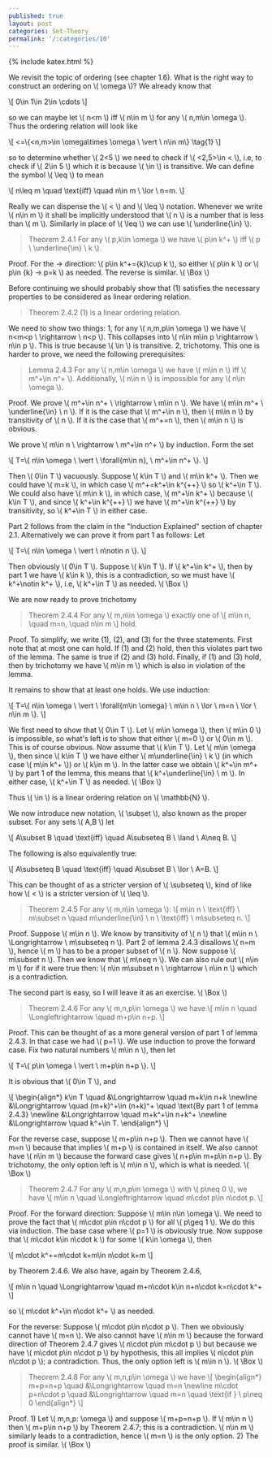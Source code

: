 ```yaml
---
published: true
layout: post
categories: Set-Theory
permalink: '/:categories/10'
---
```

{% include katex.html %}

We revisit the topic of ordering (see chapter 1.6). What is the right way to construct an ordering on \\( \omega \\)? We already know that

\\[ 0\in 1\in 2\in \cdots \\]

so we can maybe let \\( n<m \\) iff \\( n\in m \\) for any \\( n,m\in \omega \\). Thus the ordering relation will look like

\\[ <=\\{<n,m>\in \omega\times \omega \ \vert \ n\in m\\} \tag{1} \\]

so to determine whether \\( 2<5 \\) we need to check if \\( <2,5>\in < \\), i.e, to check if \\( 2\in 5 \\) which it is because \\( \in \\) is transitive. We can define the symbol \\( \leq \\) to mean

\\[ n\leq m \quad \text{iff} \quad n\in m \ \lor \ n=m. \\]

Really we can dispense the \\( < \\) and \\( \leq \\) notation. Whenever we write \\( n\in m \\) it shall be implicitly understood that \\( n \\) is a number that is less than \\( m \\). Similarly in place of \\( \leq \\) we can use \\( \underline{\in} \\).

> Theorem 2.4.1 For any \\( p,k\in \omega \\) we have \\( p\in k^+ \\) iff \\( p \ \underline{\in} \ k \\).

Proof. For the -> direction: \\( p\in k^+=\{k\}\cup k \\), so either \\( p\in k \\) or \\( p\in \{k\} -> p=k \\) as needed. The reverse is similar. \\( \Box \\)

Before continuing we should probably show that (1) satisfies the necessary properties to be considered as linear ordering relation.

> Theorem 2.4.2 (1) is a linear ordering relation.

We need to show two things: 1, for any \\( n,m,p\in \omega \\) we have \\( n<m<p \ \rightarrow \ n<p \\). This collapses into \\( n\in m\in p \rightarrow \ n\in p \\). This is true because \\( \in \\) is transitive. 2, trichotomy. This one is harder to prove, we need the following prerequisites:

> Lemma 2.4.3 For any \\( n,m\in \omega \\) we have \\( m\in n \\) iff \\( m^+\in n^+ \\). Additionally, \\( n\in n \\) is impossible for any \\( n\in \omega \\).

Proof. We prove \\( m^+\in n^+ \ \rightarrow \ m\in n \\). We have \\( m\in m^+ \ \underline{\in} \ n \\). If it is the case that \\( m^+\in n \\), then \\( m\in n \\) by transitivity of \\( n \\). If it is the case that \\( m^+=n \\), then \\( m\in n \\) is obvious.

We prove \\( m\in n \ \rightarrow \ m^+\in n^+ \\) by induction. Form the set

\\[ T=\\{ n\in \omega \ \vert \ \forall{m\in n}, \  m^+\in n^+ \\}. \\]

Then \\( 0\in T \\) vacuously. Suppose \\( k\in T \\) and \\( m\in k^+ \\). Then we could have \\( m=k \\), in which case \\( m^+=k^+\in k^{++} \\) so \\( k^+\in T \\). We could also have \\( m\in k \\), in which case, \\( m^+\in k^+ \\) because \\( k\in T \\), and since \\( k^+\in k^{++} \\) we have \\( m^+\in k^{++} \\) by transitivity, so \\( k^+\in T \\) in either case.

Part 2 follows from the claim in the "Induction Explained" section of chapter 2.1. Alternatively we can prove it from part 1 as follows: Let

\\[ T=\\{ n\in \omega \ \vert \ n\notin n \\}. \\]

Then obviously \\( 0\in T \\). Suppose \\( k\in T \\). If \\( k^+\in k^+ \\), then by part 1 we have \\( k\in k \\), this is a contradiction, so we must have \\( k^+\notin k^+ \\), i.e, \\( k^+\in T \\) as needed. \\( \Box \\)

We are now ready to prove trichotomy

> Theorem 2.4.4 For any \\( m,n\in \omega \\) exactly one of
\\[ m\in n, \quad m=n, \quad n\in m \\]
hold.

Proof. To simplify, we write (1), (2), and (3) for the three statements. First note that at most one can hold. If (1) and (2) hold, then this violates part two of the lemma. The same is true if (2) and (3) hold. Finally, if (1) and (3) hold, then by trichotomy we have \\( m\in m \\) which is also in violation of the lemma.

It remains to show that at least one holds. We use induction:

\\[ T=\\{ n\in \omega \ \vert \ \forall{m\in \omega} \ m\in n \ \lor \ m=n \ \lor \ n\in m \\}. \\]

We first need to show that \\( 0\in T \\). Let \\( m\in \omega \\), then \\( m\in 0 \\) is impossible, so what's left is to show that either \\( m=0 \\) or \\( 0\in m \\). This is of course obvious. Now assume that \\( k\in T \\). Let \\( m\in \omega \\), then since \\( k\in T \\) we have either \\( m\underline{\in} \ k \\) (in which case \\( m\in k^+ \\)) or \\( k\in m \\). In the latter case we obtain \\( k^+\in m^+ \\) by part 1 of the lemma, this means that \\( k^+\underline{\in} \ m \\). In either case, \\( k^+\in T \\) as needed. \\( \Box \\)

Thus \\( \in \\) is a linear ordering relation on \\( \mathbb{N} \\).

We now introduce new notation, \\( \subset \\), also known as the proper subset. For any sets \\( A,B \\) let

\\[ A\subset B \quad \text{iff} \quad A\subseteq B \ \land \ A\neq B. \\]

The following is also equivalently true:

\\[ A\subseteq B \quad \text{iff} \quad A\subset B \ \lor \ A=B. \\]

This can be thought of as a stricter version of \\( \subseteq \\), kind of like how \\( < \\) is a stricter version of \\( \leq \\). 

> Theorem 2.4.5 For any \\( m,n\in \omega \\):
\\[ m\in n \ \text{iff} \ m\subset n \quad m\underline{\in} \ n \ \text{iff} \ m\subseteq n. \\]

Proof. Suppose \\( m\in n \\). We know by transitivity of \\( n \\) that \\( m\in n \ \Longrightarrow \ m\subseteq n \\). Part 2 of lemma 2.4.3 disallows \\( n=m \\), hence \\( m \\) has to be a proper subset of \\( n \\). Now suppose \\( m\subset n \\). Then we know that \\( m\neq n \\). We can also rule out \\( n\in m \\) for if it were true then: \\( n\in m\subset n \ \rightarrow \ n\in n \\) which is a contradiction.

The second part is easy, so I will leave it as an exercise. \\( \Box \\)

> Theorem 2.4.6 For any \\( m,n,p\in \omega \\) we have
\\[ m\in n \quad \Longleftrightarrow \quad m+p\in n+p. \\]

Proof. This can be thought of as a more general version of part 1 of lemma 2.4.3. In that case we had \\( p=1 \\). We use induction to prove the forward case. Fix two natural numbers \\( m\in n \\), then let

\\[ T=\\{ p\in \omega \ \vert \ m+p\in n+p \\}. \\]

It is obvious that \\( 0\in T \\), and

\\[ \begin{align\*} k\in T \quad &\Longrightarrow \quad m+k\in n+k \newline &\Longrightarrow \quad (m+k)^+\in (n+k)^+ \quad \text{By part 1 of lemma 2.4.3} \newline &\Longrightarrow \quad m+k^+\in n+k^+ \newline &\Longrightarrow \quad k^+\in T. \end{align\*} \\]

For the reverse case, suppose \\( m+p\in n+p \\). Then we cannot have \\( m=n \\) because that implies \\( m+p \\) is contained in itself. We also cannot have \\( n\in m \\) because the forward case gives \\( n+p\in m+p\in n+p \\). By trichotomy, the only option left is \\( m\in n \\), which is what is needed. \\( \Box \\)

> Theorem 2.4.7 For any \\( m,n,p\in \omega \\) with \\( p\neq 0 \\), we have
\\[ m\in n \quad \Longleftrightarrow \quad m\cdot p\in n\cdot p. \\]

Proof. For the forward direction: Suppose \\( m\in n\in \omega \\). We need to prove the fact that \\( m\cdot p\in n\cdot p \\) for all \\( p\geq 1 \\). We do this via induction. The base case where \\( p=1 \\) is obviously true. Now suppose that \\( m\cdot k\in n\cdot k \\) for some \\( k\in \omega \\), then

\\[ m\cdot k^+=m\cdot k+m\in n\cdot k+m \\]

by Theorem 2.4.6. We also have, again by Theorem 2.4.6,

\\[ m\in n \quad \Longrightarrow \quad m+n\cdot k\in n+n\cdot k=n\cdot k^+ \\]

so \\( m\cdot k^+\in n\cdot k^+ \\) as needed.

For the reverse: Suppose \\( m\cdot p\in n\cdot p \\). Then we obviously cannot have \\( m=n \\). We also cannot have \\( n\in m \\) because the forward direction of Theorem 2.4.7 gives \\( n\cdot p\in m\cdot p \\) but because we have \\( m\cdot p\in n\cdot p \\) by hypothesis, this all implies \\( n\cdot p\in n\cdot p \\); a contradiction. Thus, the only option left is \\( m\in n \\). \\( \Box \\)

> Theorem 2.4.8 For any \\( m,n,p\in \omega \\) we have
\\[ \begin{align\*} m+p=n+p \quad &\Longrightarrow \quad m=n \newline m\cdot p=n\cdot p \quad &\Longrightarrow \quad m=n \quad \text{if } \ p\neq 0 \end{align\*} \\]

Proof. 1) Let \\( m,n,p: \omega \\) and suppose \\( m+p=n+p \\). If \\( m\in n \\) then \\( m+p\in n+p \\) by Theorem 2.4.7; this is a contradiction. \\( n\in m \\) similarly leads to a contradiction, hence \\( m=n \\) is the only option. 2) The proof is similar. \\( \Box \\)


